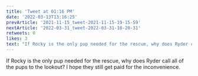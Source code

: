 ```yaml
---
title: 'Tweet at 01:16 PM'
date: '2022-03-13T13:16:25'
prevArticle: '2021-11-15_tweet-2021-11-15-19-15-59'
nextArticle: '2022-03-31_tweet-2022-03-31-18-20-31'
retweets: 0
likes: 3
text: "If Rocky is the only pup needed for the rescue, why does Ryder call all of the pups to the lookout? I hope they still get paid for the inconvenience."
---
```

If Rocky is the only pup needed for the rescue, why does Ryder call all of the pups to the lookout? I hope they still get paid for the inconvenience.